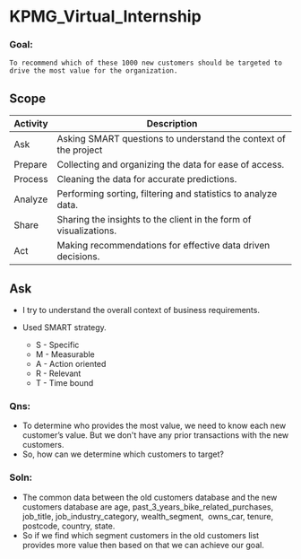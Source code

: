 # KPMG_Virtual_Internship
### Goal:
	To recommend which of these 1000 new customers should be targeted to drive the most value for the organization.
## Scope
| **Activity** | **Description** |
| -------- | ----------- |
| Ask	   | Asking SMART questions to understand the context of the project |
| Prepare  | Collecting and organizing the data for ease of access. |
| Process  | Cleaning the data for accurate predictions. |
| Analyze  | Performing sorting, filtering and statistics to analyze data. |
| Share    | Sharing the insights to the client in the form of visualizations. |
| Act      | Making recommendations for effective data driven decisions. |

## Ask

- I try to understand the overall context of business requirements.
- Used SMART strategy.

	- S - Specific
	- M - Measurable
	- A - Action oriented
	- R - Relevant
	- T - Time bound

### Qns:

- To determine who provides the most value, we need to know each new customer’s value.
 But we don't have any prior transactions with the new customers.
- So, how can we determine which customers to target?
### Soln:
- The common data between the old customers database and the new customers database are age, past_3_years_bike_related_purchases, job_title, job_industry_category, wealth_segment,  owns_car, tenure, postcode, country, state.
- So if we find which segment customers in the old customers list provides more value then based on that we can achieve our goal.














